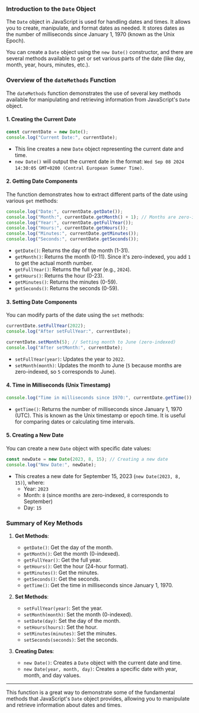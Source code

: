 ### **Introduction to the `Date` Object**
The `Date` object in JavaScript is used for handling dates and times. It allows you to create, manipulate, and format dates as needed. It stores dates as the number of milliseconds since January 1, 1970 (known as the Unix Epoch).

You can create a `Date` object using the `new Date()` constructor, and there are several methods available to get or set various parts of the date (like day, month, year, hours, minutes, etc.).

### **Overview of the `dateMethods` Function**
The `dateMethods` function demonstrates the use of several key methods available for manipulating and retrieving information from JavaScript's `Date` object.

#### 1. **Creating the Current Date**
```javascript
const currentDate = new Date();
console.log("Current Date:", currentDate);
```
- This line creates a new `Date` object representing the current date and time. 
- `new Date()` will output the current date in the format: `Wed Sep 08 2024 14:30:05 GMT+0200 (Central European Summer Time)`.

#### 2. **Getting Date Components**
The function demonstrates how to extract different parts of the date using various `get` methods:
```javascript
console.log("Date:", currentDate.getDate());
console.log("Month:", currentDate.getMonth() + 1); // Months are zero-indexed, so adding 1
console.log("Year:", currentDate.getFullYear());
console.log("Hours:", currentDate.getHours());
console.log("Minutes:", currentDate.getMinutes());
console.log("Seconds:", currentDate.getSeconds());
```
- `getDate()`: Returns the day of the month (1-31).
- `getMonth()`: Returns the month (0-11). Since it's zero-indexed, you add `1` to get the actual month number.
- `getFullYear()`: Returns the full year (e.g., `2024`).
- `getHours()`: Returns the hour (0-23).
- `getMinutes()`: Returns the minutes (0-59).
- `getSeconds()`: Returns the seconds (0-59).

#### 3. **Setting Date Components**
You can modify parts of the date using the `set` methods:
```javascript
currentDate.setFullYear(2022);
console.log("After setFullYear:", currentDate);

currentDate.setMonth(5); // Setting month to June (zero-indexed)
console.log("After setMonth:", currentDate);
```
- `setFullYear(year)`: Updates the year to `2022`.
- `setMonth(month)`: Updates the month to June (`5` because months are zero-indexed, so `5` corresponds to June).

#### 4. **Time in Milliseconds (Unix Timestamp)**
```javascript
console.log("Time in milliseconds since 1970:", currentDate.getTime());
```
- `getTime()`: Returns the number of milliseconds since January 1, 1970 (UTC). This is known as the Unix timestamp or epoch time. It is useful for comparing dates or calculating time intervals.

#### 5. **Creating a New Date**
You can create a new `Date` object with specific date values:
```javascript
const newDate = new Date(2023, 8, 15); // Creating a new date
console.log("New Date:", newDate);
```
- This creates a new date for September 15, 2023 (`new Date(2023, 8, 15)`), where:
  - Year: `2023`
  - Month: `8` (since months are zero-indexed, `8` corresponds to September)
  - Day: `15`

### **Summary of Key Methods**
1. **Get Methods**:
   - `getDate()`: Get the day of the month.
   - `getMonth()`: Get the month (0-indexed).
   - `getFullYear()`: Get the full year.
   - `getHours()`: Get the hour (24-hour format).
   - `getMinutes()`: Get the minutes.
   - `getSeconds()`: Get the seconds.
   - `getTime()`: Get the time in milliseconds since January 1, 1970.

2. **Set Methods**:
   - `setFullYear(year)`: Set the year.
   - `setMonth(month)`: Set the month (0-indexed).
   - `setDate(day)`: Set the day of the month.
   - `setHours(hours)`: Set the hour.
   - `setMinutes(minutes)`: Set the minutes.
   - `setSeconds(seconds)`: Set the seconds.

3. **Creating Dates**:
   - `new Date()`: Creates a `Date` object with the current date and time.
   - `new Date(year, month, day)`: Creates a specific date with year, month, and day values.

---

This function is a great way to demonstrate some of the fundamental methods that JavaScript's `Date` object provides, allowing you to manipulate and retrieve information about dates and times.